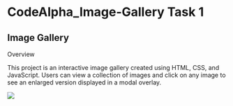 # CodeAlpha_Image-Gallery Task 1
## Image Gallery

Overview

This project is an interactive image gallery created using HTML, CSS, and JavaScript. Users can view a collection of images and click on any image to see an enlarged version displayed in a modal overlay.

<img src="[../Screenshot 2025-01-07 160000](https://github.com/Kunal123-kmk/CodeAlpha_Image-Gallery/blob/main/Screenshot%202025-01-07%20160000.png?raw=true)"></img>

